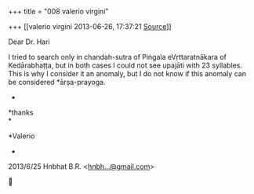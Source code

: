 +++
title = "008 valerio virgini"

+++
[[valerio virgini	2013-06-26, 17:37:21 [Source](https://groups.google.com/g/samskrita/c/pGOOgN6poNU)]]



Dear Dr. Hari  
  
I tried to search only in chandah-sutra of Piṅgala eVṛttaratnākara of Kedārabhaṭṭa, but in both cases I could not see upajāti with 23 syllables.  
This is why I consider it an anomaly, but I do not know if this anomaly can be considered *ārṣa-prayoga.  
  
*

*thanks  
*

*Valerio  
  
*

  
  

2013/6/25 Hnbhat B.R. \<[hnbh...@gmail.com]()\>



